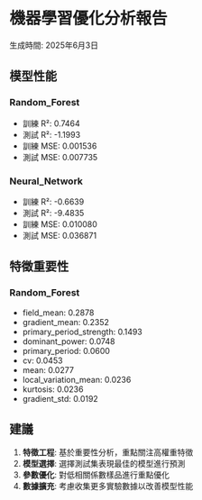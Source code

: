 # 機器學習優化分析報告

生成時間: 2025年6月3日

## 模型性能

### Random_Forest
- 訓練 R²: 0.7464
- 測試 R²: -1.1993
- 訓練 MSE: 0.001536
- 測試 MSE: 0.007735

### Neural_Network
- 訓練 R²: -0.6639
- 測試 R²: -9.4835
- 訓練 MSE: 0.010080
- 測試 MSE: 0.036871

## 特徵重要性

### Random_Forest
- field_mean: 0.2878
- gradient_mean: 0.2352
- primary_period_strength: 0.1493
- dominant_power: 0.0748
- primary_period: 0.0600
- cv: 0.0453
- mean: 0.0277
- local_variation_mean: 0.0236
- kurtosis: 0.0236
- gradient_std: 0.0192

## 建議

1. **特徵工程**: 基於重要性分析，重點關注高權重特徵
2. **模型選擇**: 選擇測試集表現最佳的模型進行預測
3. **參數優化**: 對低相關係數樣品進行重點優化
4. **數據擴充**: 考慮收集更多實驗數據以改善模型性能
